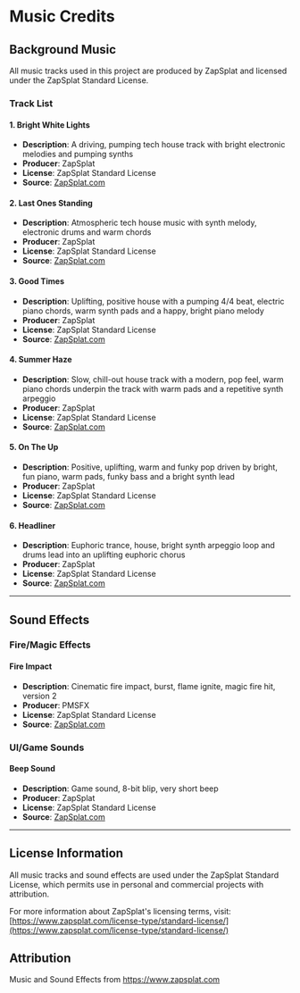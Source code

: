 # Music Credits

## Background Music

All music tracks used in this project are produced by ZapSplat and licensed under the ZapSplat Standard License.

### Track List

#### 1. Bright White Lights
- **Description**: A driving, pumping tech house track with bright electronic melodies and pumping synths
- **Producer**: ZapSplat
- **License**: ZapSplat Standard License
- **Source**: [ZapSplat.com](https://www.zapsplat.com/music/bright-white-lights-a-driving-pumping-tech-house-track-with-bright-electronic-melodies-and-pumping-synths/)

#### 2. Last Ones Standing
- **Description**: Atmospheric tech house music with synth melody, electronic drums and warm chords
- **Producer**: ZapSplat
- **License**: ZapSplat Standard License
- **Source**: [ZapSplat.com](https://www.zapsplat.com/music/last-ones-standing-atmospheric-tech-house-music-with-synth-melody-electronic-drums-and-warm-chords/)

#### 3. Good Times
- **Description**: Uplifting, positive house with a pumping 4/4 beat, electric piano chords, warm synth pads and a happy, bright piano melody
- **Producer**: ZapSplat
- **License**: ZapSplat Standard License
- **Source**: [ZapSplat.com](https://www.zapsplat.com/music/good-times-uplifting-positive-house-with-a-pumping-4-4-beat-electric-piano-chords-warm-synth-pads-and-a-happy-bright-piano-melody/)

#### 4. Summer Haze
- **Description**: Slow, chill-out house track with a modern, pop feel, warm piano chords underpin the track with warm pads and a repetitive synth arpeggio
- **Producer**: ZapSplat
- **License**: ZapSplat Standard License
- **Source**: [ZapSplat.com](https://www.zapsplat.com/music/summer-haze-slow-chill-out-house-track-with-a-modern-pop-feel-warm-piano-chords-underpin-the-track-with-warm-pads-and-a-repetitive-synth-arpeggio/)

#### 5. On The Up
- **Description**: Positive, uplifting, warm and funky pop driven by bright, fun piano, warm pads, funky bass and a bright synth lead
- **Producer**: ZapSplat
- **License**: ZapSplat Standard License
- **Source**: [ZapSplat.com](https://www.zapsplat.com/music/on-the-up-positive-uplifting-warm-and-funky-pop-driven-by-bright-fun-piano-warm-pads-funky-bass-and-a-bright-synth-lead/)

#### 6. Headliner
- **Description**: Euphoric trance, house, bright synth arpeggio loop and drums lead into an uplifting euphoric chorus
- **Producer**: ZapSplat
- **License**: ZapSplat Standard License
- **Source**: [ZapSplat.com](https://www.zapsplat.com/music/headliner-euphoric-trance-house-bright-synth-arpeggio-loop-and-drums-lead-into-an-uplifting-euphoric-chorus/)

---

## Sound Effects

### Fire/Magic Effects
#### Fire Impact
- **Description**: Cinematic fire impact, burst, flame ignite, magic fire hit, version 2
- **Producer**: PMSFX
- **License**: ZapSplat Standard License
- **Source**: [ZapSplat.com](https://www.zapsplat.com/music/cinematic-fire-impact-burst-flame-ignite-magic-fire-hit-version-2/)

### UI/Game Sounds
#### Beep Sound
- **Description**: Game sound, 8-bit blip, very short beep
- **Producer**: ZapSplat
- **License**: ZapSplat Standard License
- **Source**: [ZapSplat.com](https://www.zapsplat.com/?s=beep)

---

## License Information

All music tracks and sound effects are used under the ZapSplat Standard License, which permits use in personal and commercial projects with attribution.

For more information about ZapSplat's licensing terms, visit: [https://www.zapsplat.com/license-type/standard-license/](https://www.zapsplat.com/license-type/standard-license/)

## Attribution

Music and Sound Effects from https://www.zapsplat.com